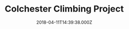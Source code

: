 ---
date: 2018-04-11T14:39:38.000Z
title: Colchester Climbing Project
latitude: 51.88897573287278
longitude: 0.9183480754625695
category: checkin
---